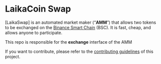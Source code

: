 # LaikaCoin Swap

[LaikaSwap] is an automated market maker (“**AMM**”) that allows two tokens to be exchanged on the [Binance Smart Chain](https://www.binance.org/en/smartChain) (BSC). It is fast, cheap, and allows anyone to participate.

This repo is responsible for the **exchange** interface of the AMM

If you want to contribute, please refer to the [contributing guidelines](./CONTRIBUTING.md) of this project.
